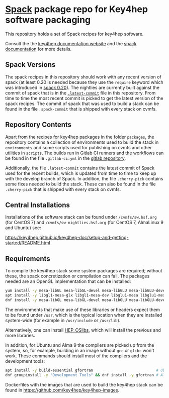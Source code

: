 # [Spack](https://github.com/spack/spack) package repo for Key4hep software packaging

This repository holds a set of Spack recipes for key4hep software.

Consult the the [key4hep documentation website](https://cern.ch/key4hep) and the
[spack documentation](https://spack.readthedocs.io/en/latest/) for more details.

## Spack Versions
The spack recipes in this repository should work with any recent version of
spack (at least 0.20 is needed because they use the `require` keyword which was
introduced in [spack
0.20](https://github.com/spack/spack/releases/tag/v0.20.0)). The nightlies are
currently built against the commit of spack that is in the
[`.latest-commit`](https://github.com/key4hep/key4hep-spack/blob/main/.latest-commit)
file in this repository. From time to time the most recent commit is picked to
get the latest version of the spack recipes. The commit of spack that was used
to build a stack can be found in the file `.spack-commit` that is shipped with
every stack on cvmfs.


## Repository Contents

Apart from the recipes for key4hep packages in the folder `packages`, the
repository contains a collection of environments used to build the stack in
`environments` and some scripts used for publishing on cvmfs and other utilities
in `scripts`. The builds run in Gitlab CI runners and the workflows can be found
in the file `.gitlab-ci.yml` in the [gitlab
repository](https://gitlab.cern.ch/key4hep/k4-deploy).

Additionally, the file `.latest-commit` contains the latest commit of Spack used
for the recent builds, which is updated from time to time to keep up with the
develop branch of Spack. In addition, the file `.cherry-pick` contains some
fixes needed to build the stack. These can also be found in the file
`.cherry-pick` that is shipped with every stack on cvmfs.

## Central Installations

Installations of the software stack can be found under `/cvmfs/sw.hsf.org` (for
CentOS 7) and `/cvmfs/sw-nightlies.hsf.org` (for CentOS 7, AlmaLinux 9 and
Ubuntu) see:

https://key4hep.github.io/key4hep-doc/setup-and-getting-started/README.html

## Requirements

To compile the key4hep stack some system packages are required; without these,
the spack concretization or compilation can fail. The packages needed are an
OpenGL implementation that can be installed:

``` bash
yum install -y mesa-libGL mesa-libGL-devel mesa-libGLU mesa-libGLU-devel      # Centos 7
apt install -y libgl1-mesa-glx libgl1-mesa-dev libglu1-mesa libglu1-mesa-dev  # Ubuntu
dnf install -y mesa-libGL mesa-libGL-devel mesa-libGLU mesa-libGLU-devel      # AlmaLinux 9
```

The environments that make use of these libraries or headers expect them to be
found under `/usr`, which is the typical location when they are installed
system-wide (for example in `/usr/include` or `/usr/lib`).

Alternatively, one can install
[HEP_OSlibs](https://gitlab.cern.ch/linuxsupport/rpms/HEP_OSlibs), which will
install the previous and more libraries.

In addition, for Ubuntu and Alma 9 the compilers are picked up from the system,
so, for example, building in an image without `gcc` or `glibc` won't work. These
commands should install most of the compilers and the development tools:

``` bash
apt install -y build-essential gfortran                            # Ubuntu
dnf groupinstall -y "Development Tools" && dnf install -y gfortran # AlmaLinux 9
```

Dockerfiles with the images that are used to build the key4hep stack can be
found in https://github.com/key4hep/key4hep-images.
